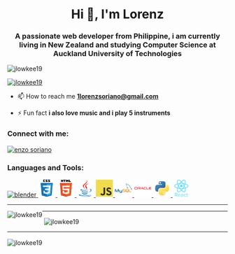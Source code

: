 <h1 align="center">Hi 👋, I'm Lorenz</h1>
<h3 align="center">A passionate web developer from Philippine, i am currently living in New Zealand and studying Computer Science at Auckland University of Technologies</h3>

<p align="left"> <img src="https://komarev.com/ghpvc/?username=jlowkee19&label=Profile%20views&color=0e75b6&style=flat" alt="jlowkee19" /> </p>

<p align="left"> <a href="https://github.com/ryo-ma/github-profile-trophy"><img src="https://github-profile-trophy.vercel.app/?username=jlowkee19" alt="jlowkee19" /></a> </p>

- 📫 How to reach me **1lorenzsoriano@gmail.com**

- ⚡ Fun fact **i also love music and i play 5 instruments**

<h3 align="left">Connect with me:</h3>
<p align="left">
<a href="https://www.youtube.com/c/enzo soriano" target="blank"><img align="center" src="https://raw.githubusercontent.com/rahuldkjain/github-profile-readme-generator/master/src/images/icons/Social/youtube.svg" alt="enzo soriano" height="30" width="40" /></a>
</p>

<h3 align="left">Languages and Tools:</h3>
<p align="left"> <a href="https://www.blender.org/" target="_blank" rel="noreferrer"> <img src="https://download.blender.org/branding/community/blender_community_badge_white.svg" alt="blender" width="40" height="40"/> </a> <a href="https://www.w3schools.com/css/" target="_blank" rel="noreferrer"> <img src="https://raw.githubusercontent.com/devicons/devicon/master/icons/css3/css3-original-wordmark.svg" alt="css3" width="40" height="40"/> </a> <a href="https://www.w3.org/html/" target="_blank" rel="noreferrer"> <img src="https://raw.githubusercontent.com/devicons/devicon/master/icons/html5/html5-original-wordmark.svg" alt="html5" width="40" height="40"/> </a> <a href="https://www.java.com" target="_blank" rel="noreferrer"> <img src="https://raw.githubusercontent.com/devicons/devicon/master/icons/java/java-original.svg" alt="java" width="40" height="40"/> </a> <a href="https://developer.mozilla.org/en-US/docs/Web/JavaScript" target="_blank" rel="noreferrer"> <img src="https://raw.githubusercontent.com/devicons/devicon/master/icons/javascript/javascript-original.svg" alt="javascript" width="40" height="40"/> </a> <a href="https://www.mysql.com/" target="_blank" rel="noreferrer"> <img src="https://raw.githubusercontent.com/devicons/devicon/master/icons/mysql/mysql-original-wordmark.svg" alt="mysql" width="40" height="40"/> </a> <a href="https://www.oracle.com/" target="_blank" rel="noreferrer"> <img src="https://raw.githubusercontent.com/devicons/devicon/master/icons/oracle/oracle-original.svg" alt="oracle" width="40" height="40"/> </a> <a href="https://www.python.org" target="_blank" rel="noreferrer"> <img src="https://raw.githubusercontent.com/devicons/devicon/master/icons/python/python-original.svg" alt="python" width="40" height="40"/> </a> <a href="https://reactjs.org/" target="_blank" rel="noreferrer"> <img src="https://raw.githubusercontent.com/devicons/devicon/master/icons/react/react-original-wordmark.svg" alt="react" width="40" height="40"/> </a> </p>
<hr>
<p><img align="left" src="https://github-readme-stats.vercel.app/api/top-langs?username=jlowkee19&show_icons=true&locale=en&layout=compact" alt="jlowkee19" /></p>
<hr>
<p>&nbsp;<img align="center" src="https://github-readme-stats.vercel.app/api?username=jlowkee19&show_icons=true&locale=en" alt="jlowkee19" /></p>
<hr>
<p><img align="center" src="https://github-readme-streak-stats.herokuapp.com/?user=jlowkee19&" alt="jlowkee19" /></p>
